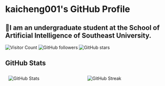 # kaicheng001's GitHub Profile
## 🤗I am an undergraduate student at the School of Artificial Intelligence of Southeast University.

![Visitor Count](https://visitor-badge.glitch.me/badge?page_id=kaicheng001.kaicheng001)
![GitHub followers](https://img.shields.io/github/followers/kaicheng001?label=Follow&style=social)
![GitHub stars](https://img.shields.io/github/stars/kaicheng001?style=social)

## GitHub Stats

<div style="display: flex; justify-content: space-around;">
  <div style="flex: 1; padding: 10px;">
    <img src="https://github-readme-stats.vercel.app/api?username=kaicheng001&show_icons=true&theme=radical" alt="GitHub Stats" />
  </div>
  <div style="flex: 1; padding: 10px;">
    <img src="https://github-readme-streak-stats.herokuapp.com/?user=kaicheng001&theme=radical" alt="GitHub Streak" />
  </div>
</div>
